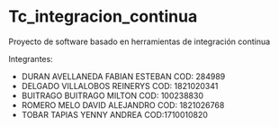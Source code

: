 # Tc_integracion_continua
Proyecto de software basado en herramientas de integración continua

Integrantes:

- DURAN AVELLANEDA FABIAN ESTEBAN COD: 284989 
- DELGADO VILLALOBOS REINERYS COD: 1821020341 
- BUITRAGO BUITRAGO MILTON COD: 100238830 
- ROMERO MELO DAVID ALEJANDRO COD: 1821026768 
- TOBAR TAPIAS YENNY ANDREA COD:1710010820 
